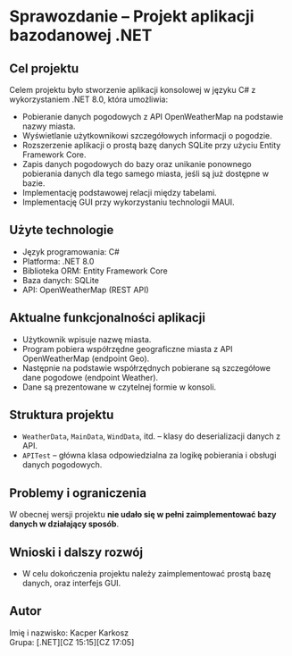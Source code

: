 # Sprawozdanie – Projekt aplikacji bazodanowej .NET

## Cel projektu

Celem projektu było stworzenie aplikacji konsolowej w języku C# z wykorzystaniem .NET 8.0, która umożliwia:
- Pobieranie danych pogodowych z API OpenWeatherMap na podstawie nazwy miasta.
- Wyświetlanie użytkownikowi szczegółowych informacji o pogodzie.
- Rozszerzenie aplikacji o prostą bazę danych SQLite przy użyciu Entity Framework Core.
- Zapis danych pogodowych do bazy oraz unikanie ponownego pobierania danych dla tego samego miasta, jeśli są już dostępne w bazie.
- Implementację podstawowej relacji między tabelami.
- Implementację GUI przy wykorzystaniu technologii MAUI.

## Użyte technologie

- Język programowania: C#
- Platforma: .NET 8.0
- Biblioteka ORM: Entity Framework Core
- Baza danych: SQLite
- API: OpenWeatherMap (REST API)

## Aktualne funkcjonalności aplikacji

- Użytkownik wpisuje nazwę miasta.
- Program pobiera współrzędne geograficzne miasta z API OpenWeatherMap (endpoint Geo).
- Następnie na podstawie współrzędnych pobierane są szczegółowe dane pogodowe (endpoint Weather).
- Dane są prezentowane w czytelnej formie w konsoli.

## Struktura projektu

- `WeatherData`, `MainData`, `WindData`, itd. – klasy do deserializacji danych z API.
- `APITest` – główna klasa odpowiedzialna za logikę pobierania i obsługi danych pogodowych.

## Problemy i ograniczenia

W obecnej wersji projektu **nie udało się w pełni zaimplementować bazy danych w działający sposób**.


## Wnioski i dalszy rozwój

- W celu dokończenia projektu należy zaimplementować prostą bazę danych, oraz interfejs GUI.

## Autor

Imię i nazwisko: Kacper Karkosz  
Grupa: [.NET][CZ 15:15][CZ 17:05]  

